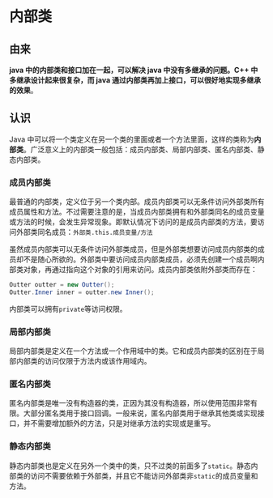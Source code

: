 # 内部类

## 由来

**java 中的内部类和接口加在一起，可以解决 java 中没有多继承的问题。C++ 中多继承设计起来很复杂，而 java 通过内部类再加上接口，可以很好地实现多继承的效果**。

## 认识

Java 中可以将一个类定义在另一个类的里面或者一个方法里面，这样的类称为**内部类**。广泛意义上的内部类一般包括：成员内部类、局部内部类、匿名内部类、静态内部类。

### 成员内部类
最普通的内部类，定义位于另一个类内部。成员内部类可以无条件访问外部类所有成员属性和方法。不过需要注意的是，当成员内部类拥有和外部类同名的成员变量或方法的时候，会发生异常现象。即默认情况下访问的是成员内部类的方法，要访问外部类同名成员：`外部类.this.成员变量/方法`

虽然成员内部类可以无条件访问外部类成员，但是外部类想要访问成员内部类的成员却不是随心所欲的。外部类中要访问成员内部类成员，必须先创建一个成员啊内部类对象，再通过指向这个对象的引用来访问。成员内部类依附外部类而存在：
```java
Outter outter = new Outter();
Outter.Inner inner = outter.new Inner();
```

内部类可以拥有`private`等访问权限。
### 局部内部类
局部内部类是定义在一个方法或一个作用域中的类。它和成员内部类的区别在于局部内部类的访问仅限于方法内或该作用域内。
### 匿名内部类
匿名内部类是唯一没有构造器的类，正因为其没有构造器，所以使用范围非常有限。大部分匿名类用于接口回调。一般来说，匿名内部类用于继承其他类或实现接口，并不需要增加额外的方法，只是对继承方法的实现或是重写。
### 静态内部类
静态内部类也是定义在另外一个类中的类，只不过类的前面多了`static`。静态内部类的访问不需要依赖于外部类，并且它不能访问外部类非`static`的成员变量和方法。
